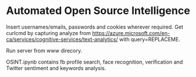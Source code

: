 # Automated Open Source Intelligence

Insert usernames/emails, passwords and cookies wherever required.
Get curlcmd by capturing analyze from https://azure.microsoft.com/en-ca/services/cognitive-services/text-analytics/ with query=REPLACEME.

Run server from www direcory.

OSINT.ipynb contains fb profile search, face recognition, verification and Twitter sentiment and keywords analysis.
